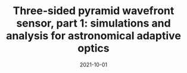 ---
title: "Three-sided pyramid wavefront sensor, part 1: simulations and analysis for astronomical adaptive optics"
collection: publications
permalink: /publication/2021-10-01-37
date: 2021-10-01
venue: 'Journal of Astronomical Telescopes, Instruments, and Systems'
paperurl: 'https://repository.arizona.edu/bitstream/handle/10150/663432/049001_1.pdf?sequence=1'
---